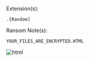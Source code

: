 Extension(s): 
```
.[Random]
```
Ransom Note(s): 
```
YOUR_FILES_ARE_ENCRYPTED.HTML
```
![html](https://github.com/user-attachments/assets/1bf049fd-57c3-43b6-8872-65b828d0ecf4)
